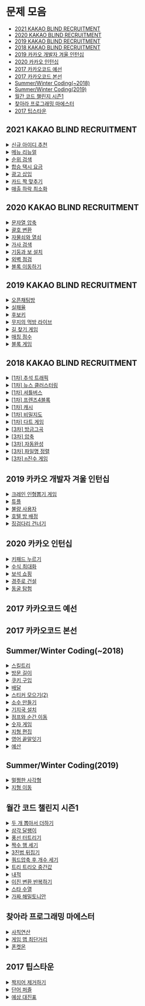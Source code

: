 # 문제 모음
* [2021 KAKAO BLIND RECRUITMENT]()
* [2020 KAKAO BLIND RECRUITMENT]()
* [2019 KAKAO BLIND RECRUITMENT]()
* [2018 KAKAO BLIND RECRUITMENT]()
* [2019 카카오 개발자 겨울 인턴십]()
* [2020 카카오 인턴십]()
* [2017 카카오코드 예선]()
* [2017 카카오코드 본선]()
* [Summer/Winter Coding(~2018)]()
* [Summer/Winter Coding(2019)]()
* [월간 코드 챌린지 시즌1]()
* [찾아라 프로그래밍 마에스터]()
* [2017 팁스타운]()



## 2021 KAKAO BLIND RECRUITMENT

<details>
    <summary><a href="https://programmers.co.kr/learn/courses/30/lessons/72410">신규 아이디 추천</a></summary>
        
```javascript
function solution(new_id) {
    let answer = new_id.toLowerCase();
    let len = 0;
    answer = answer.replace(/[^-_\.a-z0-9]/g, '');
    answer = answer.replace(/\.\.+/g, '.');
    answer = checkPeriod(answer);
    
    len = answer.length;
    if (!len) {
        answer = 'a';
    } else if (len >= 16) {
        answer = answer.slice(0, 15);
        answer = checkPeriod(answer);
    }
    
    len = answer.length;
    if (len <= 2) {
        answer = answer + answer[len - 1].repeat(3 - len);
    }
    
    return answer;
}

function checkPeriod(str) {
    str = str.replace(/^\./, '');
    str = str.replace(/\.$/, '');
    return str;
}
```
</details>

<details>
    <summary><a href="https://programmers.co.kr/learn/courses/30/lessons/72411">메뉴 리뉴얼</a></summary>
        
```javascript
function solution(orders, course) {
    let answer = Array(course.length).fill().map(() => ({max: 0}));
    let temp = '';
    let cIndex = 0;
    orders.forEach(order => {
        const subsets = getSubsets(order);
        subsets.forEach(subset => {
            cIndex = course.indexOf(subset.length);
            if (cIndex !== -1) {
                temp = subset.join('');
                answer[cIndex][temp] = answer[cIndex][temp] ? answer[cIndex][temp] + 1 : 1;
                if (answer[cIndex].max < answer[cIndex][temp]) {
                    answer[cIndex].max = answer[cIndex][temp];
                }
            }
        });
    });
    
    answer = answer.map(c => Object.entries(c).filter(v => v[0] !== 'max' && v[1] === c.max && v[1] > 1).map(([key, value]) => key)).reduce((acc, cur) => [...acc, ...cur]).sort();
    
    return answer;
}

function getSubsets(order) {
    const subsets = [];
    const len = order.length;
    const foods = order.split('').sort();
    const flags = Array(len).fill(false);

    function recursion (depth) {
        if (depth === len) {
            subsets.push(foods.filter((food, i) => flags[i]));
            return;
        }
        flags[depth] = true;
        recursion(depth + 1);
        flags[depth] = false;
        recursion(depth + 1);
    }
    recursion(0);

    return subsets;
}
```
</details>

<details>
    <summary><a href="https://programmers.co.kr/learn/courses/30/lessons/72412">순위 검색</a></summary>
        
```javascript
```
</details>

<details>
    <summary><a href="https://programmers.co.kr/learn/courses/30/lessons/72413">합승 택시 요금</a></summary>
        
```javascript
```
</details>

<details>
    <summary><a href="https://programmers.co.kr/learn/courses/30/lessons/72414">광고 삽입</a></summary>
        
```javascript
```
</details>

<details>
    <summary><a href="https://programmers.co.kr/learn/courses/30/lessons/72415">카드 짝 맞추기</a></summary>
        
```javascript
```
</details>

<details>
    <summary><a href="https://programmers.co.kr/learn/courses/30/lessons/72416">매출 하락 최소화</a></summary>
        
```javascript
```
</details>


## 2020 KAKAO BLIND RECRUITMENT

<details>
    <summary><a href="https://programmers.co.kr/learn/courses/30/lessons/60057">문자열 압축</a></summary>
        
```javascript
function solution(s) {
    const answer = [];
    const center = s.length / 2 | 0 + 1; // 1개일 경우 0이여서 탐색을 하지 못한다.
    let tempStr = '';
    let count = 0;
    let check = false;
    let sliceStr = '';
    
    for (let unit = 1; unit <= center; unit++) {
        tempStr = '';
        count = 0; 
        for (let i = 0, len = s.length; i < len; i += unit) {
            check = checkStr(s, i, unit);
            if (check) {
                count++;
            } else {
                sliceStr = s.slice(i, i + unit);
                if (count) {
                    tempStr += `${count + 1}${sliceStr}`;
                    count = 0;
                } else {
                    tempStr += sliceStr;
                }
            }
        }
        answer.push(tempStr);
    }
    
    return answer.reduce((acc, cur) => acc < cur.length ? acc : cur.length, Number.MAX_VALUE);
}

function checkStr(s, index, unit) {
    for(let i = 0; i < unit; i++) {
        if (s[index + i] !== s[index + unit + i]) {
            return false;
        }
    }
    return true;
}
```
</details>

<details>
    <summary><a href="https://programmers.co.kr/learn/courses/30/lessons/60058">괄호 변환</a></summary>
        
```javascript
const TYPE_1 = '\(';
const TYPE_2 = '\)';

function check(str) {
    let count = 0;
    for (let i = 0, len = str.length; i < len; i++) {
        if (str[i] === TYPE_1) {
            count++;
        } else {
            count--;
        }
        if (count < 0) {
            return false;
        }
    }
    return true;
}

function divide(str) {
    let index = 0;
    let count = 0;
    for (let i = 0, len = str.length; i < len; i++) {
        if (str[i] === TYPE_1) {
            count++;
        } else {
            count--;
        }
        if (count === 0) {
            index = i + 1;
            break;
        }
    }
    
    return [str.slice(0, index), str.slice(index)];
}

function convert(str) {
    let newStr = '';
    for (let i = 1, len = str.length - 1; i < len; i++) {
        if (str[i] === TYPE_1) {
            newStr += TYPE_2;
        } else {
            newStr += TYPE_1;
        }
    }
    return newStr;
}

function recursion(p) {
    if (p === '') {
        return '';
    }
    const [u, v] = divide(p);
    if (check(u)) {
        return u + recursion(v);
    } else {
        let temp = `${TYPE_1}${recursion(v)}${TYPE_2}`;
        temp += convert(u);
        return temp;
    }
}

function solution(p) {
    let answer = recursion(p);
    return answer;
}
```
</details>

<details>
    <summary><a href="https://programmers.co.kr/learn/courses/30/lessons/60059">자물쇠와 열쇠</a></summary>
        
```javascript
function rotateKey(key) {
    const len = key.length;
    const rKey = [];
    let temp = [];
    for (let x = 0; x < len; x++) {
        temp = [];
        for (let y = len - 1; y >= 0; y--) {
            temp.push(key[y][x]);      
        }
        rKey.push(temp);
    }
    return rKey;
}

function clearBoard(board) {
    for (let y = 0, yLen = board.length; y < yLen; y++) {
        for (let x = 0, xLen = board[y].length; x < xLen; x++) {
            board[y][x] = 0;
        }
    }
}

function setLock(board, M, lock) {
    for (let y = 0, yLen = lock.length; y < yLen; y++) {
        for (let x = 0, xLen = lock[y].length; x < xLen; x++) {
            board[y + M][x + M] = lock[y][x];
        }
    }
}

function setKey(board, y, x, key) {
    for (let keyY = 0, yLen = key.length; keyY < yLen; keyY++) {
        for (let keyX = 0, xLen = key[keyY].length; keyX < xLen; keyX++) {
            board[y + keyY][x + keyX] += key[keyY][keyX];
        }
    }
}

function checkLock(board, M, lock) {
    for (let y = 0, yLen = lock.length; y < yLen; y++) {
        for (let x = 0, xLen = lock[y].length; x < xLen; x++) {
            if (board[y + M][x + M] !== 1)
                return false;
        }
    }
    return true;
}

function solution(key, lock) {
    const M = key.length;
    const N = lock.length;
    const boardSize = M + M + N; 
    let board = Array.from(Array(boardSize), () => Array(boardSize));
    for (let i = 0; i < 4; i++) {
        for (let y = 0, yLen = M + N; y < yLen; y++) {
            for (let x = 0, xLen = M + N; x < xLen; x++) {
                clearBoard(board);        
                setLock(board, M, lock);  
                setKey(board, y, x, key);
                if (checkLock(board, M, lock)) {
                    return true;
                }
                // console.log(board);
            }
        }
        key = rotateKey(key);
    }
    return false;
}
```
</details>

<details>
    <summary><a href="https://programmers.co.kr/learn/courses/30/lessons/60060">가사 검색</a></summary>
        
```javascript
class Trie {
    constructor() {
        this.children = {};
        this.sum = 0;
    }

    insert(word) {
        let trie = this;
        ++this.sum;

        for (const letter of word) {
            if (typeof trie.children[letter] === 'undefined') {
                trie.children[letter] = new Trie();
            }

            trie = trie.children[letter];
            ++trie.sum;
        }
    }

    getSum(query) {
        let trie = this;
        for (const letter of query) {
            if (letter === '?') {
                return trie.sum;
            } else if (typeof trie.children[letter] === 'undefined') {
                return 0;
            }

            trie = trie.children[letter];
        }
    }
}

function solution(words, queries) {
    const tries = {};
    const reverseds = {};

    for (const word of words) {
        const length = word.length;
        if (typeof tries[length] === 'undefined') {
            tries[length] = new Trie();
            reverseds[length] = new Trie();
        }

        tries[length].insert(word);
        reverseds[length].insert([...word].reverse().join(''));
    }

    return queries.map((query) => {
        const length = query.length;
        if (typeof tries[length] === 'undefined') {
            return 0;
        }

        if (query[0] === '?') {
            return reverseds[length].getSum([...query].reverse().join(''));
        }

        return tries[length].getSum(query);
    });
}
```
</details>

<details>
    <summary><a href="https://programmers.co.kr/learn/courses/30/lessons/60061">기둥과 보 설치</a></summary>
        
```javascript
```
</details>

<details>
    <summary><a href="https://programmers.co.kr/learn/courses/30/lessons/60062">외벽 점검</a></summary>
        
```javascript
```
</details>

<details>
    <summary><a href="https://programmers.co.kr/learn/courses/30/lessons/60063">블록 이동하기</a></summary>
        
```javascript
```
</details>


## 2019 KAKAO BLIND RECRUITMENT

<details>
    <summary><a href="https://programmers.co.kr/learn/courses/30/lessons/42888">오픈채팅방 </a></summary>
        
```javascript
function solution(record) {
    let answer = [];
    let idList = {};
    let temp = [];
    
    for (let i = 0, len = record.length; i < len; i++) {
        temp = record[i].split(' ');
        if (temp[2]) {
            idList[temp[1]] = temp[2];    
        }
    }
    
    for (let i = 0, len = record.length; i < len; i++) {
        temp = record[i].split(' ');
        if (temp[0] === 'Enter') {
            answer.push(`${idList[temp[1]]}님이 들어왔습니다.`);
        } else if (temp[0] === 'Leave') {
            answer.push(`${idList[temp[1]]}님이 나갔습니다.`);
        }
    }
    return answer;
}
```
</details>

<details>
    <summary><a href="https://programmers.co.kr/learn/courses/30/lessons/42889">실패율</a></summary>
        
```javascript
function solution(N, stages) {
    let answer = new Array(N);
    let len = stages.length;
    let count = 0;
    
    stages.sort((a, b) => a - b);
    for (let ix = 1; ix <= N; ix++) {
        count = stages.filter(v => v === ix).length;
        answer[ix - 1] = {
            i: ix,
            rate: count / len || 0,
        };
        len -= count;
    }
    
    return answer.sort((a, b) => b.rate === a.rate ? a.i - b.i : b.rate - a.rate).map(v => v.i);
}
```
</details>

<details>
    <summary><a href="https://programmers.co.kr/learn/courses/30/lessons/42890">후보키</a></summary>
        
```javascript
```
</details>

<details>
    <summary><a href="https://programmers.co.kr/learn/courses/30/lessons/42891">무지의 먹방 라이브</a></summary>
        
```javascript
function solution(food_times, k) {
    food_times = food_times.map((time, i) => ({index: i + 1, time}));
    food_times.sort((a, b) => a.time - b.time);
    
    for (let i = 0, len = food_times.length; i < len; i++) {
        const foodTime = food_times[i];
        const remainLen = len - i;
        const roopTime = (foodTime.time - (i === 0 ? 0 : food_times[i - 1].time)) * remainLen;
        // console.log(roopTime);
        if (k < roopTime) {
            return food_times.slice(i).sort((a, b) => a.index - b.index)[k % remainLen].index;
        }
        k -= roopTime;
    }
    return -1;
}
```
</details>

<details>
    <summary><a href="https://programmers.co.kr/learn/courses/30/lessons/42892">길 찾기 게임</a></summary>
        
```javascript
class Node {
    constructor(x, y, index) {
        this.x = x;
        this.y = y;
        this.index = index;
        this.left = null;
        this.right = null;
    }
}

class BinaryTree {
    constructor() {
        this.root = null;
        this.answer = [[], []];
    }
    
    insert(x, y, i) {
        const node = new Node(x, y, i);
        if (!this.root) {
            this.root = node;
        } else {
            this.subInsert(this.root, node);
        }
    }
    subInsert(parent, child) {
        if (parent.x > child.x) {
            if (!parent.left) {
                parent.left = child;
            } else {
                this.subInsert(parent.left, child);
            }
        } else {
            if (!parent.right) {
                parent.right = child;
            } else {
                this.subInsert(parent.right, child);
            }
        }
    }
    preorder(node) {
        this.answer[0].push(node.index);
        if (node.left) this.preorder(node.left);
        if (node.right) this.preorder(node.right);
    }
    postorder(node) {
        if (node.left) this.postorder(node.left);
        if (node.right) this.postorder(node.right);
        this.answer[1].push(node.index);
    }
}

function solution(nodeinfo) {
    nodeinfo = nodeinfo.map((node, i) => [...node, i + 1])
    nodeinfo.sort((a, b) => {
        if (a[1] - b[1] === 0) {
            return a[0] - b[0];
        } else {
            return b[1] - a[1];
        }
    });
    
    const bTree = new BinaryTree();
    nodeinfo.forEach(([x, y, i]) => {
        bTree.insert(x, y, i);
    });
    bTree.preorder(bTree.root);
    bTree.postorder(bTree.root);
    
    return bTree.answer;
}
```
</details>

<details>
    <summary><a href="https://programmers.co.kr/learn/courses/30/lessons/42893">매칭 점수</a></summary>
        
```javascript
// 매칭 점수
function solution(word, rawPages) {
    word = word.toLowerCase();
    return rawPages
        .map((rawPage, index) => {
            const [_, url] = rawPage.match(/<meta property="og:url" content="([^"]+)"\/>/i);
            const tags = rawPage.match(/<[^>]+>/g);
            const basicScore = tags
                .reduce((raw, tag) => raw.replace(tag, ""), rawPage)
                .split(/[^a-zA-Z]/)
                .filter(w => w.toLowerCase() == word).length;
            const outUrls = tags.reduce((links, tag) => {
                const result = tag.match(/<a href="([^"]+)">/i);
                return result ? links.concat(result[1]) : links;
            }, []);

            return {
                index,
                url,
                outUrls,
                basicScore,
            };
        })
        .map((page, index, pages) => {
            page.linkScore = pages
                .filter(p => p.outUrls.some(url => url == page.url))
                .reduce((sum, p) => sum + p.basicScore/p.outUrls.length, 0);
            page.totalScore = page.linkScore + page.basicScore;
            return page;
        })
        .sort((a,b) => a.totalScore == b.totalScore ? a.index-b.index : b.totalScore - a.totalScore)[0].index;
}
```
</details>

<details>
    <summary><a href="https://programmers.co.kr/learn/courses/30/lessons/42894">블록 게임</a></summary>
        
```javascript
```
</details>


## 2018 KAKAO BLIND RECRUITMENT

<details>
    <summary><a href="https://programmers.co.kr/learn/courses/30/lessons/17676">[1차] 추석 트래픽</a></summary>
        
```javascript
function solution(lines) {
    const logTimes = [];
    const logPoints = [];
    if (lines.length === 1) {
        return 1;
    }
    lines.forEach(line => {
        const [date, time, duration] = line.split(' ');
        const [h, m, s] = time.split(':');
        // const ms = s.split('.')[1];
        const d = duration.substring(0, duration.length - 1);
        const endTime = (h * 60 * 60) + (m * 60) + +s;
        const startTime = endTime - +d + 0.001;
        logTimes.push([startTime, endTime]);
        logPoints.push(startTime, endTime);
    });
    
    let max = 0;
    logPoints.forEach(point => {
        const startTime = point;
        const endTime = point + 1;
        let count = 0;
        logTimes.forEach(logTime => {
            const [logStartTime, logEndTime] = logTime;
            if (logStartTime >= startTime && logStartTime < endTime ||
                logEndTime >= startTime && logEndTime < endTime ||
                logStartTime <= startTime && logEndTime >= endTime) {
                count++;
            } 
        });
        if (max < count) {
            max = count;
        }
    });
    return max;
}
```
</details>

<details>
    <summary><a href="https://programmers.co.kr/learn/courses/30/lessons/17677">[1차] 뉴스 클러스터링</a></summary>
        
```javascript
function solution(str1, str2) {
    const answer = 65536;
    const splitStr1 = splitStr(str1);
    const splitStr2 = splitStr(str2);
    const intersection = {};
    let intersectionCount = 0;
    
    for (let i = 0, len = splitStr1.length; i < len; i++) {
        intersection[splitStr1[i]] = intersection[splitStr1[i]] ? ++intersection[splitStr1[i]] : 1;
    }
    
    for (let i = 0, len = splitStr2.length; i < len; i++) {
        if (intersection[splitStr2[i]] > 0) {
            intersectionCount++;
            intersection[splitStr2[i]]--;
        }
    }
    
    let unionCount = splitStr1.length + splitStr2.length - intersectionCount;
    
    return unionCount ? answer * intersectionCount / unionCount | 0 : answer;
}

function splitStr(str) {
    let arr = [];
    let temp = '';
    let lowerStr = str.toLowerCase();
    for (let i = 0, len = lowerStr.length; i < len; i++) {
        if (lowerStr[i] >= 'a' && lowerStr[i] <= 'z' && lowerStr[i + 1] >= 'a' && lowerStr[i + 1] <= 'z') {
            arr.push(lowerStr[i] + lowerStr[i + 1]);
        }
    }
    return arr;
}
```
</details>

<details>
    <summary><a href="https://programmers.co.kr/learn/courses/30/lessons/17678">[1차] 셔틀버스</a></summary>
        
```javascript
function getMinutes(time) {
    const [h, m] = time.split(':');
    return h * 60 + m * 1;
}

function getTimes(minutes) {
    const h = (minutes / 60 | 0) + "";
    const m = (minutes % 60) + "";
    
    return `${h.padStart(2, '0')}:${m.padStart(2, '0')}`;
}

function solution(n, t, m, timetable) {
    // 셔틀 운행 횟수 n, 셔틀 운행 간격 t, 한 셔틀에 탈 수 있는 최대 크루 수 m
    let startTime = 9 * 60;
    const lastTime = startTime + (n - 1) * t;
    let crews = timetable.map(getMinutes).filter(time => time <= lastTime).sort((a, b) => a - b);
    
    while (startTime <= lastTime) {
        if (!crews.length) {
            return getTimes(lastTime);
        }
        
        if (startTime === lastTime) {
            if (crews.length >= m) {
                return getTimes(crews[m - 1] - 1);
            } else {
                return getTimes(startTime);
            }
        }
        let count = crews.filter(time => time <= startTime).length;
        count = count > m ? m : count;
        // console.log(count);
        
        crews.splice(0, count);
        startTime += t;
    }
}
```
</details>

<details>
    <summary><a href="https://programmers.co.kr/learn/courses/30/lessons/17679">[1차] 프렌즈4블록</a></summary>
        
```javascript
function solution(m, n, board) {
    board = board.map(row => row.split(''));
    let clearBlockList = [];
    while(1) {
        clearBlockList = checkBoard();
    
        if (!clearBlockList.length) {
            return board.reduce((acc, cur) => acc + cur.filter(v => v === '').length, 0);
        } else {
            // console.log(clearBlockList);
            for (let i = 0, len = clearBlockList.length; i < len; i++) {
                clearBlock(clearBlockList[i]);
            }
            // console.log(board);
            for (let y = board.length - 1; y > 0; y--) {
                for (let x = board[y].length - 1; x >= 0; x--) {
                    if (board[y][x] === '') {
                        dropBlock(y, x);
                    }
                }
            }
            // console.log(board);
        }
    }
    
    function checkBoard() {
        const boardCoord = [];
        for (let y = 1, yLen = board.length; y < yLen; y++) {
            for (let x = 1, xLen = board[y].length; x < xLen; x++) {
                if (checkBlock(y, x)) {
                    boardCoord.push([y, x]);
                }
            }
        }
        return boardCoord;
    }

    function checkBlock(y, x) {
        const block = board[y][x];
        if (block === '') {
            return false;
        }
        if (block === board[y - 1][x - 1] && 
            block === board[y - 1][x] &&
            block === board[y][x - 1]) {
            return true;
        }
    }
    
    function clearBlock(coord) {
        const [y, x] = coord;
        board[y - 1][x - 1] = '';
        board[y - 1][x] = '';
        board[y][x - 1] = '';
        board[y][x] = '';
    }
    
    function dropBlock(y, x) {
        let index = y;
        while(index > 0) {
            index--;
            if (board[index][x] !== '') {
                // console.log(y, x, board[y][x], index, x, board[index][x]);
                board[y][x] = board[index][x];
                board[index][x] = '';
                break;
            }
        }
    }
}
```
</details>

<details>
    <summary><a href="https://programmers.co.kr/learn/courses/30/lessons/17680">[1차] 캐시</a></summary>
        
```javascript
function solution(cacheSize, cities) {
    let answer = 0;
    let cache = [];
    let cacheIndex = -1;
    let city = '';
    
    for (let i = 0, len = cities.length; i < len; i++) {
        city = cities[i].toLowerCase();
        cacheIndex = cache.indexOf(city);
        if (cacheIndex >= 0) {
            answer++;
            cache.splice(cacheIndex, 1);
        } else {
            answer+=5;
        }
        cache.unshift(city);
        if (cache.length > cacheSize) {
            cache.pop();
        }
    }
    return answer;
}
```
</details>

<details>
    <summary><a href="https://programmers.co.kr/learn/courses/30/lessons/17681">[1차] 비밀지도</a></summary>
        
```javascript
function solution(n, arr1, arr2) {
    let answer = [];
    let temp = "";
    let len = 0;
    for(let ix = 0; ix < n; ix++) {
        temp = (arr1[ix] | arr2[ix]).toString(2);
        len = temp.length;
        if (len < n) {
            temp = "0".repeat(n - len) + temp;
        }
        answer.push(temp.split("").map(v => v === "1" ? "#" : " ").join(""));
    }
    return answer;
}
```
</details>

<details>
    <summary><a href="https://programmers.co.kr/learn/courses/30/lessons/17682">[1차] 다트 게임</a></summary>
        
```javascript
function solution(dartResult) {
    let answer = ['', '', ''];
    let i = 0;
    let temp = 0;
    dartResult.split('').forEach(v => {
        if (v >= '0' && v <= '9') {
            answer[i] += v;
        } else {
            temp = answer[i];
            if (v === 'S') {
                i++;
            } else if (v === 'D') {
                answer[i] = temp ** 2;
                i++;
            } else if (v === 'T') {
                answer[i] = temp ** 3;
                i++;
            } else if (v === '*') {
                if (answer[i - 2]) {
                    answer[i - 2] *= 2;
                }
                answer[i - 1] *=2;
            } else if (v === '#') {
                answer[i - 1] = -answer[i - 1]
            }
        }
    })
    
    return answer.reduce((acc, cur) => acc + +cur, 0);
}
```
</details>

<details>
    <summary><a href="https://programmers.co.kr/learn/courses/30/lessons/17683">[3차] 방금그곡</a></summary>
        
```javascript
function solution(m, musicinfos) {
    let answer = [];
    let info = [];
    let startTime = [];
    let endTime = [];
    let time = 0;
    let sound = [];
    for (let i = 0, len = musicinfos.length; i < len; i++) {
        info = musicinfos[i].split(',');
        startTime = info[0].split(':');
        endTime = info[1].split(':');
        time = (endTime[0] - startTime[0]) * 60 + (endTime[1] - startTime[1]),
        sound = scaleUpSound(time, convertSound(info[3]));
        answer.push({
            index: i,
            time, 
            answer: info[2],
            sound,
        });
    }
    m = convertSound(m);
    
    answer = answer.filter(ans => ans.sound.includes(m));
    if (answer.length) {
        answer.sort((a, b) => {
            if (a.time < b.time) {
                return 1;
            } else if (a.time > b.time) {
                return -1;
            } else {
                return a.index - b.index;
            }
        });
        // console.log(answer);
        return answer[0].answer;
    } else {
        return '(None)';
    }
}

function convertSound(str) {
    // A, B, C, D, E, F, G, A#   , C#   , D#   , F#   , G#,
    // A, B, C, D, E, F, G, A + 7, C + 7, D + 7, F + 7, G + 7
    let convertStr = '';
    for (let i = 0, len = str.length; i < len; i++) {
        if (str[i + 1] === '#') {
            convertStr += String.fromCharCode(str[i].charCodeAt(0) + 7);
            i++;
        } else {
            convertStr += str[i];
        }
    }
    
    return convertStr;
}

function splitSound(str) {
    let arr = [];
    let tempStr = '';
    
    for (let i = 0, len = str.length; i < len; i++) {
        if (tempStr && str[i] >= 'A' && str[i] <= 'G') {
            arr.push(tempStr);
            tempStr = '';
        } 
        tempStr += str[i];
    }
    if (tempStr) {
        arr.push(tempStr);
    }

    return arr;
}

function scaleUpSound(time, sound) {
    let str = '';
    let soundLen = sound.length;
    for (let i = 0; i < time; i++) {
        str += sound[i % soundLen];
    }
    
    return str;
}
```
</details>

<details>
    <summary><a href="https://programmers.co.kr/learn/courses/30/lessons/17684">[3차] 압축</a></summary>
        
```javascript
function solution(msg) {
    let answer = [];
    let objIndex = {};
    let alphabet = '';
    let curStr = '';
    let index = 27;
    // init
    for (let i = 1; i <= 26; i++) {
        alphabet = String.fromCharCode(65 + (i - 1));
        objIndex[alphabet] = i;
    }
    
    for (let i = 0, len = msg.length; i <= len; i++) {
        if (!objIndex[curStr + msg[i]]) {
            answer.push(objIndex[curStr]);
            objIndex[curStr + msg[i]] = index++;
            curStr = '';
        }
        curStr += msg[i];
    }

    return answer;
}
```
</details>

<details>
    <summary><a href="https://programmers.co.kr/learn/courses/30/lessons/17685">[3차] 자동완성</a></summary>
        
```javascript
```
</details>

<details>
    <summary><a href="https://programmers.co.kr/learn/courses/30/lessons/17686">[3차] 파일명 정렬</a></summary>
        
```javascript
function solution(files) {
    let answer = [];
    
    for (let i = 0, len = files.length; i < len; i++) {
        const regexr = /\d+/;
        const match = files[i].match(regexr);
        const head = (files[i].slice(0, match.index)).toLowerCase();
        const number = +match[0];
        answer.push({
            index: i,
            head,
            number,
            fileName: files[i],
        });
    }
    
    answer.sort((a, b) => {
        const sortByHead = (a.head).localeCompare(b.head);
        if (sortByHead === 0) {
            const sortByNumber = a.number - b.number;
            if (sortByNumber === 0) {
                return a.index - b.index;
            }
            return sortByNumber;
        }
        return sortByHead;
    })
    
    return answer.map(v => v.fileName);
}
```
</details>

<details>
    <summary><a href="https://programmers.co.kr/learn/courses/30/lessons/17687">[3차] n진수 게임</a></summary>
        
```javascript
function solution(n, t, m, p) {
    let answer = '';
    let maxLen = t * m;
    let temp = '';
    let num = 0;
    while(temp.length < maxLen) {
        temp += num.toString(n);
        num++;
    }
    temp = temp.toUpperCase();
    for (let i = 0; i < t; i++) {
        answer += temp[i * m + p - 1];
    }
    return answer;
}
```
</details>


## 2019 카카오 개발자 겨울 인턴십

<details>
    <summary><a href="https://programmers.co.kr/learn/courses/30/lessons/64061">크레인 인형뽑기 게임</a></summary>
        
```javascript
function solution(board, moves) {
    const basket = [];
    let answer = 0;
    let temp = 0;
    let len = 0;
    
    moves.forEach(v => {
        len = board.length;
        for(let i = 0; i < len; i++) {
            temp = board[i][v - 1];
            if (temp && temp !== 0) {
                basket.push(temp);
                board[i][v - 1] = 0;
                break;
            }
        }
        
        while(1) {
            len = basket.length;
            if (len > 1) {
                if (basket[len - 1] === basket[len - 2]) {
                    answer += 2;
                    basket.pop();
                    basket.pop();
                } else {
                    break;
                }
            } else {
                break;
            }
        }
    });
    
    return answer;
}
```
</details>

<details>
    <summary><a href="https://programmers.co.kr/learn/courses/30/lessons/64065">튜플</a></summary>
        
```javascript
function solution(s) {
    const obj = {};
    s = (s.replace(/[{}]/g, '').split(',')).forEach(v => {
        obj[v] = obj[v] ? ++obj[v] : 1;
    });
    return Object.entries(obj).sort((a, b) => b[1] - a[1]).map(v => +v[0]);
}
```
</details>

<details>
    <summary><a href="https://programmers.co.kr/learn/courses/30/lessons/64064">불량 사용자</a></summary>
        
```javascript
```
</details>

<details>
    <summary><a href="https://programmers.co.kr/learn/courses/30/lessons/64063">호텔 방 배정</a></summary>
        
```javascript
```
</details>

<details>
    <summary><a href="https://programmers.co.kr/learn/courses/30/lessons/64062">징검다리 건너기</a></summary>
        
```javascript
function solution(stones, k) {
    let left = 1;
    let right = 200000000;
    
    function checkStone(mid) {
        let step = 0;
        for (let i = 0, len = stones.length; i < len; i++) {
            if (stones[i] < mid) {
                step++;
            } else {
                step = 0;
            }
            if (step >= k) {
                return false;
            }
        }
        return true;
    }
    
    while(left < right - 1) {
        let mid = (left + right) / 2 | 0;
        if (checkStone(mid)) {
            left = mid;
        } else {
            right = mid;
        }
    }
    
    return left;
}
```
</details>


## 2020 카카오 인턴십

<details>
    <summary><a href="https://programmers.co.kr/learn/courses/30/lessons/67256">키패드 누르기</a></summary>
        
```javascript
function solution(numbers, hand) {
    const keyIndex = {
        '1': 3, '2': 3, '3': 3,
        '4': 2, '5': 2, '6': 2,
        '7': 1, '8': 1, '9': 1,
        '*': 0, '0': 0, '#': 0,
    };
    let left = '*';
    let right = '#';
    let answer = '';
    let num = -1;
    let numIndex = -1;
    let leftGap = -1;
    let rightGap = -1;
    
    for (let i = 0, len = numbers.length; i < len; i++) {
        num = numbers[i];
        if (num === 1 || num === 4 || num === 7) {
            answer += 'L';
            left = num;
        } else if (num === 3 || num === 6 || num === 9) {
            answer += 'R';
            right = num;
        } else {
            numIndex = keyIndex[num];
            leftGap = Math.abs(numIndex - keyIndex[left]);
            if (left === 1 || left === 4 || left === 7 || left === '*') {
                leftGap++;
            }
            rightGap = Math.abs(numIndex - keyIndex[right]);
            if (right === 3 || right === 6 || right === 9 || right === '#') {
                rightGap++;
            }
            if (leftGap < rightGap) {
                answer += 'L';
                left = num;
            } else if (leftGap > rightGap) {
                answer += 'R';
                right = num;
            } else {
                if (hand === 'left') {
                    answer += 'L';
                    left = num;
                } else {
                    answer += 'R';
                    right = num;
                }
            }
        }
    }
    return answer;
}
```
</details>

<details>
    <summary><a href="https://programmers.co.kr/learn/courses/30/lessons/67257">수식 최대화</a></summary>
        
```javascript
```
</details>

<details>
    <summary><a href="https://programmers.co.kr/learn/courses/30/lessons/67258">보석 쇼핑</a></summary>
        
```javascript
function solution(gems) {
    let len = gems.length;
    let answer = [0, len - 1];
    let start = 0;
    let end = 0;
    let count = new Set(gems).size;
    let gemsMap = new Map();
    let gem = '';
    let temp = '';
    
    gemsMap.set(gems[0], 1);
    // console.log(count);
    
    while(end < len && start <= end) {
        if (gemsMap.size === count) {
            if(answer[1] - answer[0] > end - start) {
                answer = [start, end];
            }
            gem = gems[start];
            temp = gemsMap.get(gem);
            temp > 1 ? gemsMap.set(gem, --temp) : gemsMap.delete(gem);
            start++;
        } else {
            end++;
            gem = gems[end];
            temp = gemsMap.get(gem);
            temp ? gemsMap.set(gem, ++temp) : gemsMap.set(gem, 1);
        }
        // console.log(start, end, gemsMap.size);
    }
    
    return [answer[0] + 1, answer[1] + 1];
}
```
</details>

<details>
    <summary><a href="https://programmers.co.kr/learn/courses/30/lessons/67259">경주로 건설</a></summary>
        
```javascript
class Road {
    constructor(x, y, cost, dir) {
        this.x = x;
        this.y = y;
        this.cost = cost;
        this.dir = dir;
    }
}

function solution(board) {
    let answer = Number.MAX_VALUE;
    const directions = [
        { x: -1, y: 0 },
        { x: 0, y: -1 },
        { x: 1, y: 0 }, 
        { x: 0, y: 1 }, 
    ];
    const len = board.length;
    bfs (0, 0, 0, -1);
    return answer;
    
    function bfs(x, y, cost, dir) {
        const q = [new Road(x, y, cost, dir)];
        board[0][0] = 1;
        while(q.length) {
            // console.log(q);
            const temp = q.shift();
            if (temp.x === len - 1 && temp.y === len - 1) {
                answer = Math.min(answer, temp.cost);
            }
            
            for (let i = 0; i < 4; i++) {
                const newX = temp.x + directions[i].x;
                const newY = temp.y + directions[i].y;
                if (newX >= 0 && newX < len &&
                    newY >= 0 && newY < len &&
                    board[newY][newX] !== 1) {
                    let newCost = 0;
                    if (temp.dir === -1 || temp.dir === i) {
                        newCost = temp.cost + 100;
                    } else {
                        newCost = temp.cost + 600;
                    }
                    
                    if (board[newY][newX] === 0 || board[newY][newX] >= newCost) {
                        board[newY][newX] = newCost;
                        q.push(new Road(newX, newY, newCost, i));
                    }
                }
            }
        }
    }
}
```
</details>

<details>
    <summary><a href="https://programmers.co.kr/learn/courses/30/lessons/67260">동굴 탐험</a></summary>
        
```javascript
```
</details>


## 2017 카카오코드 예선




## 2017 카카오코드 본선




## Summer/Winter Coding(~2018)

<details>
    <summary><a href="https://programmers.co.kr/learn/courses/30/lessons/49993">스킬트리</a></summary>
        
```javascript
function solution(skill, skill_trees) {
    let answer = 0;
    let index = 1;
    let skillObj = {};
    let checkSkill = true;
    
    skill.split('').forEach((v, i) => {
        skillObj[v] = ++i;
    });
    
    skill_trees.forEach(v => {
        index = 1;
        checkSkill = true;
        for (let ix = 0, len = v.length; ix < len; ix++) {
            if (skillObj[v[ix]]) {
                if (skillObj[v[ix]] == index) {
                    ++index;
                } else {
                    checkSkill = false;
                    break;
                }
            }
        }
        if (checkSkill) {
            answer++;
        }
    });
    
    return answer;
}
```
</details>

<details>
    <summary><a href="https://programmers.co.kr/learn/courses/30/lessons/49994">방문 길이</a></summary>
        
```javascript
```
</details>

<details>
    <summary><a href="https://programmers.co.kr/learn/courses/30/lessons/49995">쿠키 구입</a></summary>
        
```javascript
function solution(cookie) {
    let len = cookie.length;
    let answer = [];
    let left = 0;
    let right = 0;
    let leftIndex = 0;
    let rightIndex = 0;
    
    for (let i = 0; i < len - 1; i++) {
        leftIndex = 0;
        rightIndex = len - 1;
        left = getCookieCount(leftIndex, i);
        right = getCookieCount(i + 1, rightIndex)
        while(leftIndex !== rightIndex) {
            if (left > right) {
                left -= cookie[leftIndex];
                leftIndex++;
                // console.log(left, right, leftIndex, rightIndex);
            }
            else if (left < right) {
                right -= cookie[rightIndex];
                rightIndex--;
                // console.log(left, right, leftIndex, rightIndex);
            } else {
                answer.push(left);
                break;
            }
        }
    }
    function getCookieCount(left, right) {
        let total = 0;
        for (let i = left; i <= right; i++) {
            total += cookie[i];
        }
        return total;
    }
    // console.log(answer);
    return answer.length ? Math.max(...answer) : 0;
}
```
</details>

<details>
    <summary><a href="https://programmers.co.kr/learn/courses/30/lessons/12978">배달</a></summary>
        
```javascript
```
</details>

<details>
    <summary><a href="https://programmers.co.kr/learn/courses/30/lessons/12971">스티커 모으기(2)</a></summary>
        
```javascript
```
</details>

<details>
    <summary><a href="https://programmers.co.kr/learn/courses/30/lessons/12977">소수 만들기</a></summary>
        
```javascript
function solution(nums) {
    let answer = 0;
    let temp = 10000;
    let primeNumber = Array(temp).fill(true);
    primeNumber[0] = false;
    primeNumber[1] = false;
    
    for (let i = 2, len = Math.sqrt(temp); i <= len; i++) {
        if (!primeNumber[i])
            continue;
    
        for (let j = i + i; j <= temp; j +=i) {
            primeNumber[j] = false;
        }
    }
    
    for (let i = 0, len = nums.length; i < len - 2; i++) {
        for (let j = i + 1; j < len - 1; j++) {
            for (let k = j + 1; k < len; k++) {
                if (primeNumber[nums[i] + nums[j] + nums[k]]) {
                    answer++;
                }
            }
        }
    }
    
    return answer;
}
```
</details>

<details>
    <summary><a href="https://programmers.co.kr/learn/courses/30/lessons/12979">기지국 설치</a></summary>
        
```javascript
```
</details>

<details>
    <summary><a href="https://programmers.co.kr/learn/courses/30/lessons/12980">점프와 순간 이동</a></summary>
        
```javascript
function solution(n)
{
    let answer = 0;
    
    while(n !== 0) {
        while(n % 2 === 0) {
            n /= 2;
        }
        n--;
        answer++;
    }
    return answer;
}
```
</details>

<details>
    <summary><a href="https://programmers.co.kr/learn/courses/30/lessons/12987">숫자 게임</a></summary>
        
```javascript
```
</details>

<details>
    <summary><a href="https://programmers.co.kr/learn/courses/30/lessons/12984">지형 편집</a></summary>
        
```javascript
```
</details>

<details>
    <summary><a href="https://programmers.co.kr/learn/courses/30/lessons/12981">영어 끝말잇기</a></summary>
        
```javascript
function solution(n, words) {
    let objWords = {};
    objWords[words[0]] = 1;
    let lastAlphabet = words[0][words[0].length - 1];
    let check = true;
    
    for (let ix = 1, len = words.length; ix < len; ix++) {
        if (objWords[words[ix]]) {
            check = false;
        }
        if (lastAlphabet !== words[ix][0]) {
            check = false;
        }
        if (!check) {
            return [ix % n + 1, Math.ceil((ix + 1) / n)];
        }
        objWords[words[ix]] = 1;
        lastAlphabet = words[ix][words[ix].length - 1];
    }

    return [0, 0];
}
```
</details>

<details>
    <summary><a href="https://programmers.co.kr/learn/courses/30/lessons/12982">예산</a></summary>
        
```javascript
function solution(d, budget) {
    let total = 0;
    let len = d.length;
    d.sort((a, b) => a - b);
    for (let ix = 0; ix < len; ix++) {
        total += d[ix];
        if (total > budget) {
            return ix;
        }
    }
    return len;
}
```
</details>



## Summer/Winter Coding(2019)

<details>
    <summary><a href="https://programmers.co.kr/learn/courses/30/lessons/62048">멀쩡한 사각형</a></summary>
        
```javascript
function solution(w, h) {
    const _gcd = gcd(w, h);
    
    return (w * h) - (w / _gcd + h / _gcd - 1) * _gcd;
}

function gcd (a, b) {
    return !b ? a : gcd(b, a % b);
}
```
</details>

<details>
    <summary><a href="https://programmers.co.kr/learn/courses/30/lessons/62050">지형 이동</a></summary>
        
```javascript
```
</details>


## 월간 코드 챌린지 시즌1

<details>
    <summary><a href="https://programmers.co.kr/learn/courses/30/lessons/68644">두 개 뽑아서 더하기</a></summary>
        
```javascript
function solution(numbers) {
    let answer = new Set();
    for (let i = 0, len = numbers.length; i < len - 1; i++) {
        for (let j = i + 1; j < len; j++) {
            answer.add(numbers[i] + numbers[j]);
        }
    }
    
    return Array.from(answer).sort((a, b) => a - b);
}
```
</details>

<details>
    <summary><a href="https://programmers.co.kr/learn/courses/30/lessons/68645">삼각 달팽이</a></summary>
        
```javascript
function solution(n) {
    let answer = Array.from(Array(n), (v, i) => Array(i + 1).fill(0));
    let total = answer.reduce((acc, cur) => acc + cur.length, 0);
    let level = 0;
    let index = 0;
    let val = 1;
    let type = 'down'; // down, right, up
    
    while (val <= total) {
        switch(type) {
            case 'down':
                index = answer[level].indexOf(0);
                answer[level][index] = val;
                level++;
                
                if (level === answer.length || answer[level].indexOf(0) === -1) {
                    type = 'right';
                    level--;
                }
                break;
            case 'right':
                index = answer[level].indexOf(0);
                answer[level][index] = val;
                
                if (answer[level].indexOf(0) === -1) {
                    type = 'up';
                    level--;
                }
                break;
            case 'up':
                index = answer[level].lastIndexOf(0);
                answer[level][index] = val;
                level--;
                
                if (level === 0 || answer[level].indexOf(0) === -1) {
                    type = 'down';
                    level+=2;
                }
                break;
        }
        val++;
    }
    
    return answer.reduce((acc, cur) => [...acc, ...cur], []);
}
```
</details>

<details>
    <summary><a href="https://programmers.co.kr/learn/courses/30/lessons/68646">풍선 터트리기</a></summary>
        
```javascript
```
</details>

<details>
    <summary><a href="https://programmers.co.kr/learn/courses/30/lessons/68647">짝수 행 세기</a></summary>
        
```javascript
```
</details>

<details>
    <summary><a href="https://programmers.co.kr/learn/courses/30/lessons/68935">3진법 뒤집기</a></summary>
        
```javascript
function solution(n) {
    return Number.parseInt(n.toString(3).split('').reverse().join(''), 3);
}
```
</details>

<details>
    <summary><a href="https://programmers.co.kr/learn/courses/30/lessons/68936">쿼드압축 후 개수 세기</a></summary>
        
```javascript
function solution(arr) {    
    let answer = [0, 0];
    checkNum(0, 0, arr.length);
    
    function checkNum(y, x, size) {
        if (size === 1) {
            answer[arr[y][x]]++;
            return;
        }
        
        let temp = arr[y][x];
        for (let ty = y; ty < y + size; ty++) {
            for (let tx = x; tx < x + size; tx++) {
                if (temp !== arr[ty][tx]) {
                    size /= 2;
                    checkNum(y, x, size);
                    checkNum(y, x + size, size);
                    checkNum(y + size, x, size);
                    checkNum(y + size, x + size, size);
                    return;
                }
            }
        }
        // console.log(y, x, size);
        answer[arr[y][x]]++;
    }
    return answer;
}
```
</details>

<details>
    <summary><a href="https://programmers.co.kr/learn/courses/30/lessons/68937">트리 트리오 중간값</a></summary>
        
```javascript
```
</details>

<details>
    <summary><a href="https://programmers.co.kr/learn/courses/30/lessons/70128">내적</a></summary>
        
```javascript
function solution(a, b) {
    return a.reduce((acc, cur, i) => acc + cur * b[i], 0);
}
```
</details>

<details>
    <summary><a href="https://programmers.co.kr/learn/courses/30/lessons/70129">이진 변환 반복하기</a></summary>
        
```javascript
function solution(s) {
    let repeatCount = 0;
    let removeCount = 0;
    let temp = "";
    
    while(s != 1) {
        repeatCount++;
        temp = s.split("").reduce((acc, cur) => cur > 0 ? acc + cur : acc, "");
        removeCount += s.length - temp.length;
        s = temp.length.toString(2);
    }
    
    return [repeatCount, removeCount];
}
```
</details>

<details>
    <summary><a href="https://programmers.co.kr/learn/courses/30/lessons/70130">스타 수열</a></summary>
        
```javascript
```
</details>

<details>
    <summary><a href="https://programmers.co.kr/learn/courses/30/lessons/70132">가짜 해밀토니안</a></summary>
        
```javascript
```
</details>


## 찾아라 프로그래밍 마에스터

<details>
    <summary><a href="https://programmers.co.kr/learn/courses/30/lessons/1843">사칙연산</a></summary>
        
```javascript
```
</details>

<details>
    <summary><a href="https://programmers.co.kr/learn/courses/30/lessons/1844">게임 맵 최단거리</a></summary>
        
```javascript
```
</details>

<details>
    <summary><a href="https://programmers.co.kr/learn/courses/30/lessons/1845">폰켓몬</a></summary>
        
```javascript
function solution(nums) {
    let answer = {};
    nums.forEach(v => answer[v] = 1);
    const len = Object.keys(answer).length
    return nums.length / 2 < len ? nums.length / 2 : len;
}
```
</details>



## 2017 팁스타운

<details>
    <summary><a href="https://programmers.co.kr/learn/courses/30/lessons/12973">짝지어 제거하기</a></summary>
        
```javascript
```
</details>

<details>
    <summary><a href="https://programmers.co.kr/learn/courses/30/lessons/12983">단어 퍼즐</a></summary>
        
```javascript
```
</details>

<details>
    <summary><a href="https://programmers.co.kr/learn/courses/30/lessons/12985">예상 대진표</a></summary>
        
```javascript
function solution(n,a,b)
{
    let answer = 1;
    a--;
    b--;
    
    while(1) {
        a = a / 2 | 0;
        b = b / 2 | 0;
        if (a === b) {
            return answer;
        }
        answer++;
    }
}
```
</details>